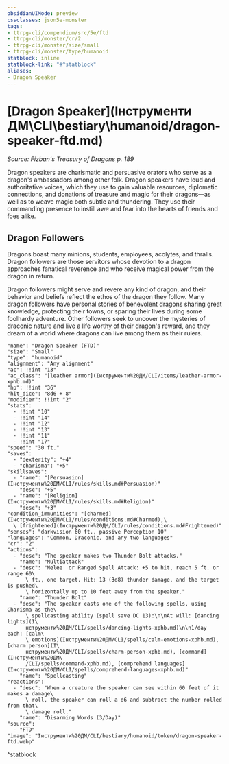 ```yaml
---
obsidianUIMode: preview
cssclasses: json5e-monster
tags:
- ttrpg-cli/compendium/src/5e/ftd
- ttrpg-cli/monster/cr/2
- ttrpg-cli/monster/size/small
- ttrpg-cli/monster/type/humanoid
statblock: inline
statblock-link: "#^statblock"
aliases:
- Dragon Speaker
---
```

# [Dragon Speaker](Інструменти ДМ\CLI\bestiary\humanoid/dragon-speaker-ftd.md)
*Source: Fizban's Treasury of Dragons p. 189*  

Dragon speakers are charismatic and persuasive orators who serve as a dragon's ambassadors among other folk. Dragon speakers have loud and authoritative voices, which they use to gain valuable resources, diplomatic connections, and donations of treasure and magic for their dragons—as well as to weave magic both subtle and thundering. They use their commanding presence to instill awe and fear into the hearts of friends and foes alike.

## Dragon Followers

Dragons boast many minions, students, employees, acolytes, and thralls. Dragon followers are those servitors whose devotion to a dragon approaches fanatical reverence and who receive magical power from the dragon in return.

Dragon followers might serve and revere any kind of dragon, and their behavior and beliefs reflect the ethos of the dragon they follow. Many dragon followers have personal stories of benevolent dragons sharing great knowledge, protecting their towns, or sparing their lives during some foolhardy adventure. Other followers seek to uncover the mysteries of draconic nature and live a life worthy of their dragon's reward, and they dream of a world where dragons can live among them as their rulers.

```statblock
"name": "Dragon Speaker (FTD)"
"size": "Small"
"type": "humanoid"
"alignment": "Any alignment"
"ac": !!int "13"
"ac_class": "[leather armor](Інструменти%20ДМ/CLI/items/leather-armor-xphb.md)"
"hp": !!int "36"
"hit_dice": "8d6 + 8"
"modifier": !!int "2"
"stats":
  - !!int "10"
  - !!int "14"
  - !!int "12"
  - !!int "13"
  - !!int "11"
  - !!int "17"
"speed": "30 ft."
"saves":
  - "dexterity": "+4"
  - "charisma": "+5"
"skillsaves":
  - "name": "[Persuasion](Інструменти%20ДМ/CLI/rules/skills.md#Persuasion)"
    "desc": "+5"
  - "name": "[Religion](Інструменти%20ДМ/CLI/rules/skills.md#Religion)"
    "desc": "+3"
"condition_immunities": "[charmed](Інструменти%20ДМ/CLI/rules/conditions.md#Charmed),\
  \ [frightened](Інструменти%20ДМ/CLI/rules/conditions.md#Frightened)"
"senses": "darkvision 60 ft., passive Perception 10"
"languages": "Common, Draconic, and any two languages"
"cr": "2"
"actions":
  - "desc": "The speaker makes two Thunder Bolt attacks."
    "name": "Multiattack"
  - "desc": "Melee  or Ranged Spell Attack: +5 to hit, reach 5 ft. or range 60\
      \ ft., one target. Hit: 13 (3d8) thunder damage, and the target is pushed\
      \ horizontally up to 10 feet away from the speaker."
    "name": "Thunder Bolt"
  - "desc": "The speaker casts one of the following spells, using Charisma as the\
      \ spellcasting ability (spell save DC 13):\n\nAt will: [dancing lights](І\
      нструменти%20ДМ/CLI/spells/dancing-lights-xphb.md)\n\n1/day each: [calm\
      \ emotions](Інструменти%20ДМ/CLI/spells/calm-emotions-xphb.md), [charm person](І\
      нструменти%20ДМ/CLI/spells/charm-person-xphb.md), [command](Інструменти%20ДМ\
      /CLI/spells/command-xphb.md), [comprehend languages](Інструменти%20ДМ/CLI/spells/comprehend-languages-xphb.md)"
    "name": "Spellcasting"
"reactions":
  - "desc": "When a creature the speaker can see within 60 feet of it makes a damage\
      \ roll, the speaker can roll a d6 and subtract the number rolled from that\
      \ damage roll."
    "name": "Disarming Words (3/Day)"
"source":
  - "FTD"
"image": "Інструменти%20ДМ/CLI/bestiary/humanoid/token/dragon-speaker-ftd.webp"
```
^statblock